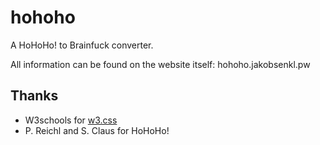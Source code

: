 # hohoho
A HoHoHo! to Brainfuck converter.

All information can be found on the website itself: hohoho.jakobsenkl.pw

## Thanks

- W3schools for [w3.css](https://www.w3schools.com/w3css/)
- P. Reichl and S. Claus for HoHoHo!